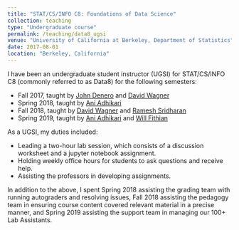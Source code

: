 ```yaml
---
title: "STAT/CS/INFO C8: Foundations of Data Science"
collection: teaching
type: "Undergraduate course"
permalink: /teaching/data8_ugsi
venue: "University of California at Berkeley, Department of Statistics"
date: 2017-08-01
location: "Berkeley, California"
---
```


I have been an undergraduate student instructor (UGSI) for STAT/CS/INFO C8 (commonly referred to as Data8) for the following semesters:
* Fall 2017, taught by [John Denero](denero.org) and [David Wagner](http://people.eecs.berkeley.edu/~daw/)
* Spring 2018, taught by [Ani Adhikari](https://www.stat.berkeley.edu/~ani/)
* Fall 2018, taught by [David Wagner](http://people.eecs.berkeley.edu/~daw/) and [Ramesh Sridharan](https://people.csail.mit.edu/rameshvs/)
* Spring 2019, taught by [Ani Adhikari](https://www.stat.berkeley.edu/~ani/) and [Will Fithian](https://www.stat.berkeley.edu/~wfithian/)

As a UGSI, my duties included:
 * Leading a two-hour lab session, which consists of a discussion worksheet
and a jupyter notebook assignment.
 * Holding weekly office hours for students to ask questions and receive help.
 * Assisting the professors in developing assignments.

In addition to the above, I spent Spring 2018 assisting the grading team with running autograders and resolving issues, Fall 2018 assisting the pedagogy team in ensuring course content covered relevant material in a precise manner, and Spring 2019 assisting the support team in managing our 100+ Lab Assistants. 

